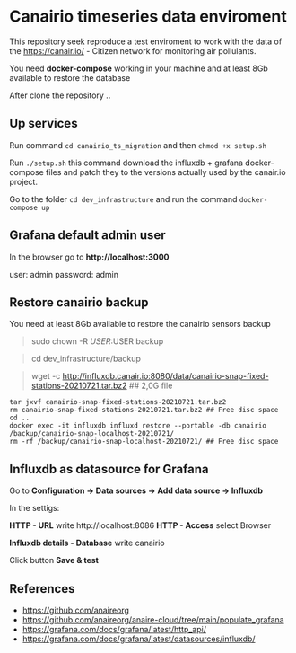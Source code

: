 # Canairio timeseries data enviroment

This repository seek reproduce a test enviroment to work with the data of the https://canair.io/ - Citizen network for monitoring air pollulants.

You need **docker-compose** working in your machine and at least 8Gb available to restore the database

After clone the repository ..

## Up services
Run command ``cd canairio_ts_migration``
and then ``chmod +x setup.sh``

Run ``./setup.sh`` this command download the influxdb + grafana docker-compose files and patch they to the versions actually used by the canair.io project.

Go to the folder ``cd dev_infrastructure`` and run the command ``docker-compose up``

## Grafana default admin user
In the browser go to **http://localhost:3000**

user: admin
password: admin

## Restore canairio backup

You need at least 8Gb available to restore the canairio sensors backup

> sudo chown -R $USER:$USER backup

> cd dev_infrastructure/backup

> wget -c  http://influxdb.canair.io:8080/data/canairio-snap-fixed-stations-20210721.tar.bz2 ## 2,0G file

```
tar jxvf canairio-snap-fixed-stations-20210721.tar.bz2
rm canairio-snap-fixed-stations-20210721.tar.bz2 ## Free disc space
cd ..
docker exec -it influxdb influxd restore --portable -db canairio /backup/canairio-snap-localhost-20210721/
rm -rf /backup/canairio-snap-localhost-20210721/ ## Free disc space

```

## Influxdb as datasource for Grafana

Go to **Configuration -> Data sources -> Add data source -> Influxdb**

In the settigs: 

**HTTP - URL** write http://localhost:8086
**HTTP - Access** select Browser

**Influxdb details - Database** write canairio

Click button **Save & test**

## References
- https://github.com/anaireorg
- https://github.com/anaireorg/anaire-cloud/tree/main/populate_grafana
- https://grafana.com/docs/grafana/latest/http_api/
- https://grafana.com/docs/grafana/latest/datasources/influxdb/

